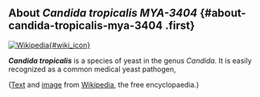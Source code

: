 About *Candida tropicalis MYA-3404* {#about-candida-tropicalis-mya-3404 .first}
-----------------------------------

[![Wikipedia](/img/wikipedia_logo_v2_en.png){#wiki_icon}](http://en.wikipedia.org/wiki/Candida_tropicalis)

***Candida tropicalis*** is a species of yeast in the genus *Candida*.
It is easily recognized as a common medical yeast pathogen,

([Text](http://en.wikipedia.org/wiki/Candida_tropicalis) and
[image](https://commons.wikimedia.org/wiki/File:Candida_trpicalis.jpeg)
from [Wikipedia](http://en.wikipedia.org/), the free encyclopaedia.)
